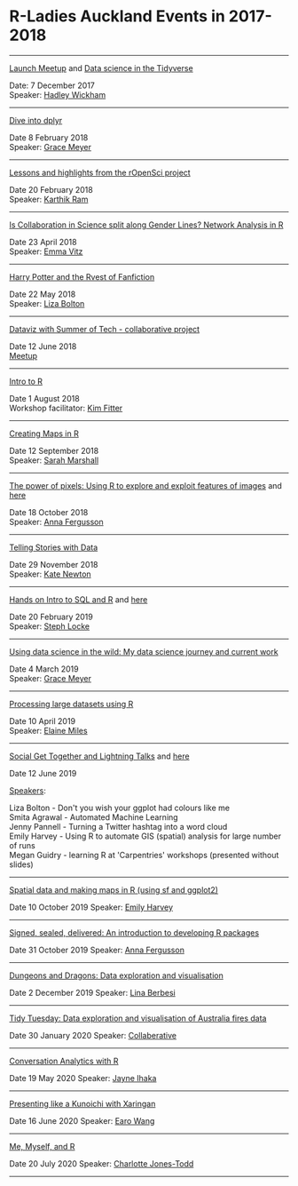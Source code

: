 R-Ladies Auckland Events in 2017-2018
===================

-----------------------------------------------------------------------------------------------


[Launch Meetup](https://github.com/R-LadiesAKL/meetup-presentations_auckland/2017-12_R-Ladies_Auckland_Launch.pptx)
 and [Data science in the Tidyverse](https://github.com/R-LadiesAKL/meetup-presentations_auckland/2017-12_tidyverse-6-auckland.pdf)  
 

Date: 7 December 2017  
Speaker: [Hadley Wickham](https://www.meetup.com/rladies-auckland/events/245261565/)  


-----------------------------------------------------------------------------------------------

[Dive into dplyr](https://github.com/R-LadiesAKL/meetup-presentations_auckland/tree/master/2018-03_Dive_into_dplyr)  


Date 8 February 2018  
Speaker: [Grace Meyer](https://www.meetup.com/rladies-auckland/events/247162977/)  

-----------------------------------------------------------------------------------------------

[Lessons and highlights from the rOpenSci project](https://github.com/R-LadiesAKL/meetup-presentations_auckland/blob/master/2018-03-rOpenSci.pdf)  


Date 20 February 2018  
Speaker: [Karthik Ram](https://www.meetup.com/rladies-auckland/events/247489521/)

-----------------------------------------------------------------------------------------------

[Is Collaboration in Science split along Gender Lines? Network Analysis in R](https://github.com/R-LadiesAKL/meetup-presentations_auckland/tree/master/Te_Punaha_Matatini_Internship)  


Date 23 April 2018  
Speaker: [Emma Vitz](https://www.meetup.com/rladies-auckland/events/248941990/)

-----------------------------------------------------------------------------------------------

[Harry Potter and the Rvest of Fanfiction](https://github.com/R-LadiesAKL/meetup-presentations_auckland/tree/master/Te_Punaha_Matatini_Internship)  


Date 22 May 2018  
Speaker: [Liza Bolton](https://www.meetup.com/rladies-auckland/events/250117268/)

-----------------------------------------------------------------------------------------------

[Dataviz with Summer of Tech - collaborative project](https://github.com/R-LadiesAKL/sotdata)  


Date 12 June 2018  
[Meetup](https://www.meetup.com/rladies-auckland/events/251632320/)

-----------------------------------------------------------------------------------------------

[Intro to R](https://github.com/R-LadiesAKL/meetup-presentations_auckland/tree/master/2018-08_Intro_to_R_Pres.Rmd)  


Date 1 August 2018  
Workshop facilitator: [Kim Fitter](https://www.meetup.com/rladies-auckland/events/252384345/)

-----------------------------------------------------------------------------------------------

[Creating Maps in R](https://github.com/R-LadiesAKL/meetup-presentations_auckland/tree/master/2018-09_creating_maps)


Date 12 September 2018  
Speaker: [Sarah Marshall](https://www.meetup.com/rladies-auckland/events/253627396/)

-----------------------------------------------------------------------------------------------

[The power of pixels: Using R to explore and exploit features of images](https://annafergusson.github.io/powerpixels/index.html)   and [here](https://github.com/rladies/meetup-presentations_auckland/tree/master/2018-10_powerpixels)


Date 18 October 2018  
Speaker: [Anna Fergusson](https://www.meetup.com/rladies-auckland/events/255112995/)

-----------------------------------------------------------------------------------------------

[Telling Stories with Data](https://github.com/rladies/meetup-presentations_auckland/tree/master/2018-11_telling_stories)


Date 29 November 2018  
Speaker: [Kate Newton](https://www.meetup.com/rladies-auckland/events/256011976/)

-----------------------------------------------------------------------------------------------

[Hands on Intro to SQL and R](https://itsalocke.com/slides/sqlintro#/) and [here](https://github.com/rladies/meetup-presentations_auckland/blob/master/2019-02_Hands_onIntro_SQL_and_R.Rmd)


Date 20 February 2019  
Speaker: [Steph Locke](https://www.meetup.com/rladies-auckland/events/258656556/)

-----------------------------------------------------------------------------------------------

[Using data science in the wild: My data science journey and current work]()


Date 4 March 2019  
Speaker: [Grace Meyer](https://www.meetup.com/rladies-auckland/events/259247749/)

-----------------------------------------------------------------------------------------------

[Processing large datasets using R](https://github.com/elainemiles/RLadies_multiprocessing) 


Date 10 April 2019  
Speaker: [Elaine Miles](https://www.meetup.com/rladies-auckland/events/259965943/)


-----------------------------------------------------------------------------------------------

[Social Get Together and Lightning Talks](https://github.com/rladies/meetup-presentations_auckland/blob/master/2019-06_Lightning_talks/) and [here](https://github.com/R-LadiesAKL/meetup-presentations_auckland/tree/master/2019-06-12_Liza-Bolton_palettes-lightning-talk)


Date 12 June 2019  

[Speakers](https://www.meetup.com/rladies-auckland/events/260633292/):   
  
Liza Bolton -  Don't you wish your ggplot had colours like me  
Smita Agrawal - Automated Machine Learning  
Jenny Pannell - Turning a Twitter hashtag into a word cloud   
Emily Harvey  - Using R to automate GIS (spatial) analysis for large number of runs  
Megan Guidry - learning R at 'Carpentries' workshops (presented without slides)  

-----------------------------------------------------------------------------------------------

[Spatial data and making maps in R (using sf and ggplot2)]() 


Date 10 October 2019
Speaker: [Emily Harvey](https://www.meetup.com/rladies-auckland/events/265086293/)

-----------------------------------------------------------------------------------------------

[Signed, sealed, delivered: An introduction to developing R packages](https://annafergusson.online/signed-sealed-delivered/) 


Date 31 October 2019
Speaker: [Anna Fergusson](https://www.meetup.com/rladies-auckland/events/265650391/)

-----------------------------------------------------------------------------------------------

[Dungeons and Dragons: Data exploration and visualisation](https://towardsdatascience.com/dnd-exploratory-analysis-using-r-d13757b09768) 


Date 2 December 2019
Speaker: [Lina Berbesi](https://www.meetup.com/rladies-auckland/events/266714417/)



-----------------------------------------------------------------------------------------------



[Tidy Tuesday: Data exploration and visualisation of Australia fires data](https://github.com/rfordatascience/tidytuesday/tree/master/data/2020/2020-01-07) 


Date 30 January 2020
Speaker: [Collaberative](https://www.meetup.com/rladies-auckland/events/268047317/)



-----------------------------------------------------------------------------------------------

[Conversation Analytics with R]() 


Date 19 May 2020
Speaker: [Jayne Ihaka](https://www.meetup.com/rladies-auckland/events/270543249/)


-----------------------------------------------------------------------------------------------


[Presenting like a Kunoichi with Xaringan](https://slides.earo.me/rladiesakl20/) 


Date 16 June 2020
Speaker: [Earo Wang](https://www.meetup.com/rladies-auckland/events/270599878/)


-----------------------------------------------------------------------------------------------


[Me, Myself, and R](https://cmjt.github.io/slides/rladies) 


Date 20 July 2020
Speaker: [Charlotte Jones-Todd](https://www.meetup.com/rladies-auckland/events/271889636/)


-----------------------------------------------------------------------------------------------

